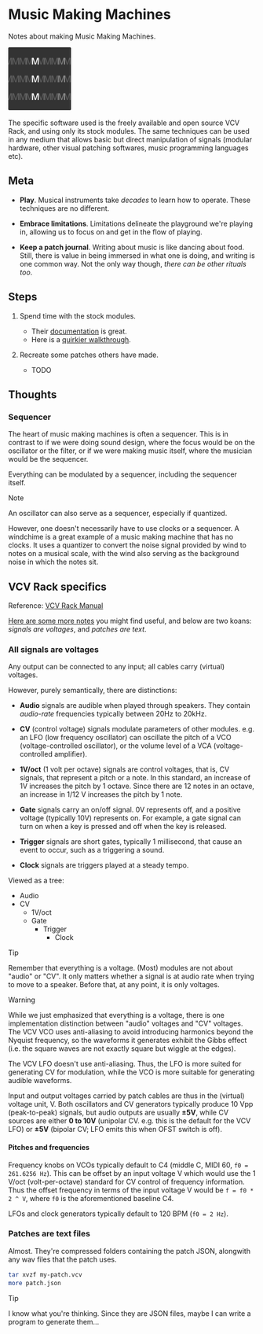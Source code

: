 # Music Making Machines

Notes about making Music Making Machines.

<img src="assets/i/icon-rounded.png" width="128">

The specific software used is the freely available and open source VCV Rack, and
using only its stock modules. The same techniques can be used in any medium that
allows basic but direct manipulation of signals (modular hardware, other visual
patching softwares, music programming languages etc).

## Meta

- **Play**. Musical instruments take <i>decades</i> to learn how to
  operate. These techniques are no different.

- **Embrace limitations**. Limitations delineate the playground we're playing
  in, allowing us to focus on and get in the flow of playing.

- **Keep a patch journal**. Writing about music is like dancing about food.
  Still, there is value in being immersed in what one is doing, and writing is
  one common way. Not the only way though, _there can be other rituals too_.

## Steps

1. Spend time with the stock modules.
    - Their [documentation](https://vcvrack.com/Free) is great.
    - Here is a [quirkier walkthrough](modules/README.md).

2. Recreate some patches others have made.
    - TODO

## Thoughts

### Sequencer

The heart of music making machines is often a sequencer. This is in contrast to
if we were doing sound design, where the focus would be on the oscillator or the
filter, or if we were making music itself, where the musician would be the sequencer.

Everything can be modulated by a sequencer, including the sequencer itself.

> [!NOTE]
>
> An oscillator can also serve as a sequencer, especially if quantized.

However, one doesn't necessarily have to use clocks or a sequencer. A windchime
is a great example of a music making machine that has no clocks. It uses a
quantizer to convert the noise signal provided by wind to notes on a musical
scale, with the wind also serving as the background noise in which the notes
sit.

## VCV Rack specifics

Reference: [VCV Rack Manual](https://vcvrack.com/manual/)

[Here are some more notes](rack/README.md) you might find useful, and below are
two koans: _signals are voltages_, and _patches are text_.

### All signals are voltages

Any output can be connected to any input; all cables carry (virtual) voltages.

However, purely semantically, there are distinctions:

- **Audio** signals are audible when played through speakers. They contain
  _audio-rate_ frequencies typically between 20Hz to 20kHz.

- **CV** (control voltage) signals modulate parameters of other modules. e.g. an
  LFO (low frequency oscillator) can oscillate the pitch of a VCO
  (voltage-controlled oscillator), or the volume level of a VCA
  (voltage-controlled amplifier).

- **1V/oct** (1 volt per octave) signals are control voltages, that is, CV
  signals, that represent a pitch or a note. In this standard, an increase of 1V
  increases the pitch by 1 octave. Since there are 12 notes in an octave, an
  increase in 1/12 V increases the pitch by 1 note.

- **Gate** signals carry an on/off signal. 0V represents off, and a positive
  voltage (typically 10V) represents on. For example, a gate signal can turn on
  when a key is pressed and off when the key is released.

- **Trigger** signals are short gates, typically 1 millisecond, that cause an
  event to occur, such as a triggering a sound.

- **Clock** signals are triggers played at a steady tempo.

Viewed as a tree:

- Audio
- CV
  - 1V/oct
  - Gate
    - Trigger
      - Clock

> [!TIP]
>
> Remember that everything is a voltage. (Most) modules are not about "audio" or
> "CV". It only matters whether a signal is at audio rate when trying to move to
> a speaker. Before that, at any point, it is only voltages.

> [!WARNING]
>
> While we just emphasized that everything is a voltage, there is one
> implementation distinction between "audio" voltages and "CV" voltages. The VCV
> VCO uses anti-aliasing to avoid introducing harmonics beyond the Nyquist
> frequency, so the waveforms it generates exhibit the Gibbs effect (i.e. the
> square waves are not exactly square but wiggle at the edges).
>
> The VCV LFO doesn't use anti-aliasing. Thus, the LFO is more suited for
> generating CV for modulation, while the VCO is more suitable for generating
> audible waveforms.

Input and output voltages carried by patch cables are thus in the (virtual)
voltage unit, V. Both oscillators and CV generators typically produce 10 Vpp
(peak-to-peak) signals, but audio outputs are usually **±5V**, while CV sources
are either **0 to 10V** (unipolar CV. e.g. this is the default for the VCV LFO)
or **±5V** (bipolar CV; LFO emits this when OFST switch is off).

#### Pitches and frequencies

Frequency knobs on VCOs typically default to C4 (middle C, MIDI 60, `f0 =
261.6256 Hz`). This can be offset by an input voltage V which would use the 1
V/oct (volt-per-octave) standard for CV control of frequency information. Thus
the offset frequency in terms of the input voltage V would be `f = f0 * 2 ^ V`,
where `f0` is the aforementioned baseline C4.

LFOs and clock generators typically default to 120 BPM (`f0 = 2 Hz`).

### Patches are text files

Almost. They're compressed folders containing the patch JSON, alongwith any wav
files that the patch uses.

```sh
tar xvzf my-patch.vcv
more patch.json
```

> [!TIP]
>
> I know what you're thinking. Since they are JSON files, maybe I can write a
> program to generate them...
